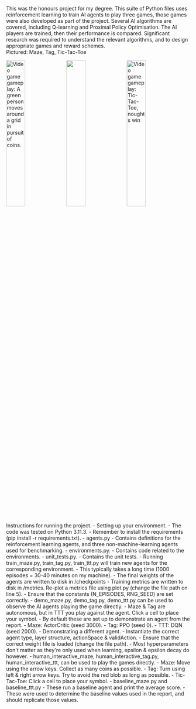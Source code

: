 This was the honours project for my degree. This suite of Python files uses reinforcement learning to train AI agents to play three games, those games were also developed as part of the project. Several AI algorithms are covered, including Q-learning and Proximal Policy Optimisation.
The AI players are trained, then their performance is compared. Significant research was required to understand the relevant algorithms, and to design appropriate games and reward schemes.	
Pictured: Maze, Tag, Tic-Tac-Toe

<div>
	<img style="width:32%" src="https://i.imgur.com/tADwHlc.gif" alt="Video game gameplay: A green person moves around a grid in pursuit of coins.">
	<img style="width:32%" src="https://i.imgur.com/iNQxKeV.gif" alt="">
	<img style="width:32%" src="https://i.imgur.com/yhOINDA.gif" alt="Video game gameplay: Tic-Tac-Toe, noughts win">
</div>

Instructions for running the project.
	- Setting up your environment.
		- The code was tested on Python 3.11.3.
		- Remember to install the requirements (pip install -r requirements.txt).
	- agents.py
		- Contains definitions for the reinforcement learning agents, and three non-machine-learning agents used for benchmarking.
	- environments.py.
		- Contains code related to the environments.
	- unit_tests.py.
		- Contains the unit tests.
	- Running train_maze.py, train_tag.py, train_ttt.py will train new agents for the corresponding environment.
		- This typically takes a long time (1000 episodes = 30-40 minutes on my machine).
		- The final weights of the agents are written to disk in /checkpoints
		- Training metrics are written to disk in /metrics. Re-plot a metrics file using plot.py (change the file path on line 5).
		- Ensure that the constants (N_EPISODES, RNG_SEED) are set correctly.
	- demo_maze.py, demo_tag.py, demo_ttt.py can be used to observe the AI agents playing the game directly.
		- Maze & Tag are autonomous, but in TTT you play against the agent. Click a cell to place your symbol.
		- By default these are set up to demonstrate an agent from the report.
			- Maze: ActorCritic (seed 3000).
			- Tag:  PPO (seed 0).
			- TTT:  DQN (seed 2000).
		- Demonstrating a different agent.
			- Instantiate the correct agent type, layer structure, actionSpace & validAction.
			- Ensure that the correct weight file is loaded (change the file path).
			- Most hyperparameters don't matter as they're only used when learning, epsilon & epsilon decay do however.
	- human_interactive_maze, human_interactive_tag.py, human_interactive_ttt, can be used to play the games directly.
		- Maze: Move using the arrow keys. Collect as many coins as possible.
		- Tag: Turn using left & right arrow keys. Try to avoid the red blob as long as possible.
		- Tic-Tac-Toe: Click a cell to place your symbol.
	- baseline_maze.py and baseline_ttt.py
		- These run a baseline agent and print the average score.
		- These were used to determine the baseline values used in the report, and should replicate those values.